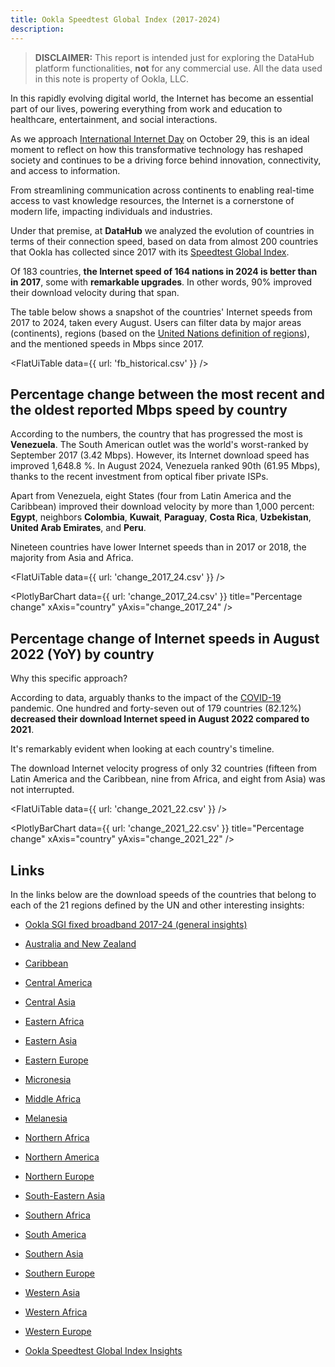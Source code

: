 ```yaml
---
title: Ookla Speedtest Global Index (2017-2024)
description: 
---
```


> **DISCLAIMER:** This report is intended just for exploring the DataHub platform functionalities, **not** for any commercial use. All the data used in this note is property of Ookla, LLC.

In this rapidly evolving digital world, the Internet has become an essential part of our lives, powering everything from work and education to healthcare, entertainment, and social interactions. 

As we approach [International Internet Day](https://knowledgeflow.org/event/international-internet-day-2024/) on October 29, this is an ideal moment to reflect on how this transformative technology has reshaped society and continues to be a driving force behind innovation, connectivity, and access to information. 

From streamlining communication across continents to enabling real-time access to vast knowledge resources, the Internet is a cornerstone of modern life, impacting individuals and industries. 

Under that premise, at **DataHub** we analyzed the evolution of countries in terms of their connection speed, based on data from almost 200 countries that Ookla has collected since 2017 with its [Speedtest Global Index](speedtest.net/global-index).

Of 183 countries, **the Internet speed of 164 nations in 2024 is better than in 2017**, some with **remarkable upgrades**. In other words, 90% improved their download velocity during that span.

The table below shows a snapshot of the countries' Internet speeds from 2017 to 2024, taken every August. Users can filter data by major areas (continents), regions (based on the [United Nations definition of regions](https://population.un.org/wpp/DefinitionOfRegions/)), and the mentioned speeds in Mbps since 2017. 

<FlatUiTable
  data={{
    url: 'fb_historical.csv'
  }}
/>

## Percentage change between the most recent and the oldest reported Mbps speed by country

According to the numbers, the country that has progressed the most is **Venezuela**. The South American outlet was the world's worst-ranked by September 2017 (3.42 Mbps). However, its Internet download speed has improved 1,648.8 %. In August 2024, Venezuela ranked 90th  (61.95 Mbps), thanks to the recent investment from optical fiber private ISPs. 

Apart from Venezuela, eight States (four from Latin America and the Caribbean) improved their download velocity by more than 1,000 percent: **Egypt**, neighbors **Colombia**, **Kuwait**, **Paraguay**, **Costa Rica**, **Uzbekistan**, **United Arab Emirates**, and **Peru**.

Nineteen countries have lower Internet speeds than in 2017 or 2018, the majority from Asia and Africa.

<FlatUiTable
  data={{
    url: 'change_2017_24.csv'
  }}
/> 

<PlotlyBarChart
  data={{
    url: 'change_2017_24.csv'
  }}
  title="Percentage change"
  xAxis="country"
  yAxis="change_2017_24"
/>

## Percentage change of Internet speeds in August 2022 (YoY) by country

Why this specific approach? 

According to data, arguably thanks to the impact of the [COVID-19](https://www.mayoclinic.org/diseases-conditions/coronavirus/symptoms-causes/syc-20479963) pandemic. One hundred and forty-seven out of 179 countries (82.12%) **decreased their download Internet speed in August 2022 compared to 2021**. 

It's remarkably evident when looking at each country's timeline.

The download Internet velocity progress of only 32 countries (fifteen from Latin America and the Caribbean, nine from Africa, and eight from Asia) was not interrupted.

<FlatUiTable
  data={{
    url: 'change_2021_22.csv'
  }}
/> 

<PlotlyBarChart
  data={{
    url: 'change_2021_22.csv'
  }}
  title="Percentage change"
  xAxis="country"
  yAxis="change_2021_22"
/>

## Links

In the links below are the download speeds of the countries that belong to each of the 21 regions defined by the UN and other interesting insights:

- [Ookla SGI fixed broadband 2017-24 (general insights)](https://datahub.io/@cheredia19/ookla-sgi-broadband-2017-2024)

- [Australia and New Zealand](https://datahub.io/@cheredia19/ookla-sgi-broadband-2017-24-aus-nz)

- [Caribbean](https://datahub.io/@cheredia19/ookla-sgi-broadband-2017-24-cb)

- [Central America](https://datahub.io/@cheredia19/ookla-sgi-broadband-2017-24-cent-am)

- [Central Asia](https://datahub.io/@cheredia19/ookla-sgi-broadband-2017-24-cent-as)

- [Eastern Africa](https://datahub.io/@cheredia19/ookla-sgi-broadband-2017-24-east-af)

- [Eastern Asia](https://datahub.io/@cheredia19/ookla-sgi-broadband-2017-24-east-as)

- [Eastern Europe](https://datahub.io/@cheredia19/ookla-sgi-broadband-2017-24-east-eu)

- [Micronesia](https://datahub.io/@cheredia19/ookla-sgi-broadband-2017-24-mcn)

- [Middle Africa](https://datahub.io/@cheredia19/ookla-sgi-broadband-2017-24-mid-af)

- [Melanesia](https://datahub.io/@cheredia19/ookla-sgi-broadband-2017-24-mln)

- [Northern Africa](https://datahub.io/@cheredia19/ookla-sgi-broadband-2017-24-nor-af)

- [Northern America](https://datahub.io/@cheredia19/ookla-sgi-broadband-2017-24-nor-am)

- [Northern Europe](https://datahub.io/@cheredia19/ookla-sgi-broadband-2017-24-nor-eu)

- [South-Eastern Asia](https://datahub.io/@cheredia19/ookla-sgi-broadband-2017-24-se-as)

- [Southern Africa](https://datahub.io/@cheredia19/ookla-sgi-broadband-2017-24-sou-af)

- [South America](https://datahub.io/@cheredia19/ookla-sgi-broadband-2017-24-sou-am)

- [Southern Asia](https://datahub.io/@cheredia19/ookla-sgi-broadband-2017-24-sou-as)

- [Southern Europe](https://datahub.io/@cheredia19/ookla-sgi-broadband-2017-24-sou-eu)

- [Western Asia](https://datahub.io/@cheredia19/ookla-sgi-broadband-2017-24-west-as)

- [Western Africa](https://datahub.io/@cheredia19/ookla-sgi-broadband-2017-24-west-af)

- [Western Europe](https://datahub.io/@cheredia19/ookla-sgi-broadband-2017-24-west-eu)

- [Ookla Speedtest Global Index Insights](https://datahub.io/@cheredia19/ookla-speedtest-global-index-insights)

